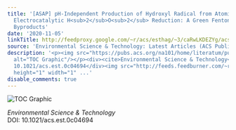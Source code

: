 ```yaml
---
title: '[ASAP] pH-Independent Production of Hydroxyl Radical from Atomic H*-Mediated
  Electrocatalytic H<sub>2</sub>O<sub>2</sub> Reduction: A Green Fenton Process without
  Byproducts'
date: '2020-11-05'
linkTitle: http://feedproxy.google.com/~r/acs/esthag/~3/caRwLKDEZYg/acs.est.0c04694
source: 'Environmental Science & Technology: Latest Articles (ACS Publications)'
description: '<p><img src="https://pubs.acs.org/na101/home/literatum/publisher/achs/journals/content/esthag/0/esthag.ahead-of-print/acs.est.0c04694/20201105/images/medium/es0c04694_0006.gif"
  alt="TOC Graphic"/></p><div><cite>Environmental Science & Technology</cite></div><div>DOI:
  10.1021/acs.est.0c04694</div><img src="http://feeds.feedburner.com/~r/acs/esthag/~4/caRwLKDEZYg"
  height="1" width="1" ...'
disable_comments: true
---
```

<p><img src="https://pubs.acs.org/na101/home/literatum/publisher/achs/journals/content/esthag/0/esthag.ahead-of-print/acs.est.0c04694/20201105/images/medium/es0c04694_0006.gif" alt="TOC Graphic"/></p><div><cite>Environmental Science & Technology</cite></div><div>DOI: 10.1021/acs.est.0c04694</div><img src="http://feeds.feedburner.com/~r/acs/esthag/~4/caRwLKDEZYg" height="1" width="1" ...